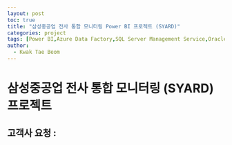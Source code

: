 ```yaml
---
layout: post
toc: true
title: "삼성중공업 전사 통합 모니터링 Power BI 프로젝트 (SYARD)"
categories: project
tags: [Power BI,Azure Data Factory,SQL Server Management Service,Oracle]
author:
  - Kwak Tae Beom
---
```


# 삼성중공업 전사 통합 모니터링 (SYARD) 프로젝트

## 고객사 요청 : 